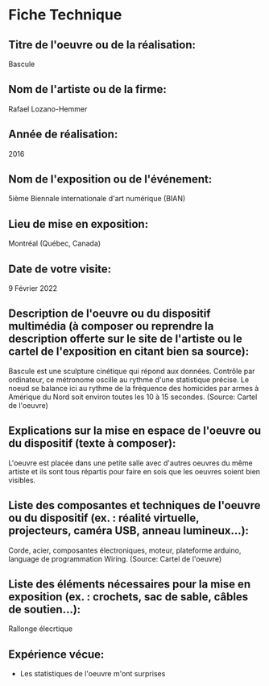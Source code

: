 # Fiche Technique

## Titre de l'oeuvre ou de la réalisation:
Bascule

## Nom de l'artiste ou de la firme:
Rafael Lozano-Hemmer

## Année de réalisation:
2016

## Nom de l'exposition ou de l'événement:
5ième Biennale internationale d'art numérique (BIAN)

## Lieu de mise en exposition:
Montréal (Québec, Canada)

## Date de votre visite:
9 Février 2022

## Description de l'oeuvre ou du dispositif multimédia (à composer ou reprendre la description offerte sur le site de l'artiste ou le cartel de l'exposition en citant bien sa source):
Bascule est une sculpture cinétique qui répond aux données. Contrôle par ordinateur, ce métronome oscille au rythme d'une statistique précise. Le noeud se balance ici au rythme de la fréquence des homicides par armes à Amérique du Nord soit environ toutes les 10 à 15 secondes. (Source: Cartel de l'oeuvre)

## Explications sur la mise en espace de l'oeuvre ou du dispositif (texte à composer):
L'oeuvre est placée dans une petite salle avec d'autres oeuvres du même artiste et ils sont tous répartis pour faire en sois que les oeuvres soient bien visibles.

## Liste des composantes et techniques de l'oeuvre ou du dispositif (ex. : réalité virtuelle, projecteurs, caméra USB, anneau lumineux...):
Corde, acier, composantes électroniques, moteur, plateforme arduino, language de programmation Wiring. (Source: Cartel de l'oeuvre)

## Liste des éléments nécessaires pour la mise en exposition (ex. : crochets, sac de sable, câbles de soutien...):
Rallonge élecrtique

## Expérience vécue:

* Les statistiques de l'oeuvre m'ont surprises
